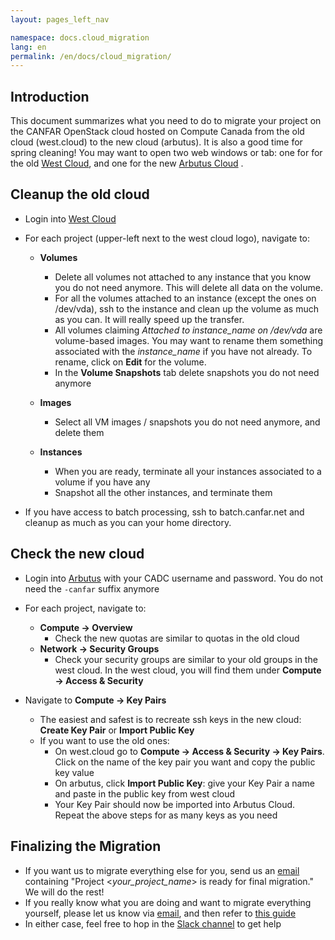 ```yaml
---
layout: pages_left_nav

namespace: docs.cloud_migration
lang: en
permalink: /en/docs/cloud_migration/
---
```


## Introduction

This document summarizes what you need to do to migrate your project on the CANFAR OpenStack cloud hosted on Compute Canada from the old cloud (west.cloud) to the new cloud (arbutus). It is also a good time for spring cleaning!
You may want to open two web windows or tab: one for for the old [West Cloud](https://west.cloud.computecanada.ca/), and one for the new [Arbutus Cloud](https://arbutus-canfar.cloud.computecanada.ca/) .

## Cleanup the old cloud
   - Login into [West Cloud](https://west.cloud.computecanada.ca/)
   - For each project (upper-left next to the west cloud logo), navigate to:
	   - **Volumes**
		   - Delete all volumes not attached to any instance that you know you do not need anymore. This will delete all data on the volume.
		   - For all the volumes attached to an instance (except the ones on /dev/vda), ssh to the instance and clean up the volume as much as you can. It will really speed up the transfer. 
		   - All volumes claiming *Attached to instance_name on /dev/vda* are volume-based images. You may want to rename them something associated with the *instance_name* if you have not already. To rename, click on **Edit** for the volume.
		   - In the **Volume Snapshots** tab delete snapshots you do not need anymore

	   - **Images**
		   - Select all VM images / snapshots you do not need anymore, and delete them

	   - **Instances**
		   - When you are ready, terminate all your instances associated to a volume if you have any
		   - Snapshot all the other instances, and terminate them
		   
   - If you have access to batch processing, ssh to batch.canfar.net and cleanup as much as you can your home directory.


## Check the new cloud
   - Login into [Arbutus](https://arbutus-canfar.cloud.computecanada.ca/) with your CADC username and password. You do not need the `-canfar` suffix anymore
   - For each project, navigate to:
	 - **Compute -> Overview** 
	 	- Check the new quotas are similar to quotas in the old cloud
	 - **Network -> Security Groups**
	 	- Check your security groups are similar to your old groups in the west cloud. In the west cloud, you will find them under **Compute -> Access & Security**
	 
   - Navigate to **Compute -> Key Pairs**
	 - The easiest and safest is to recreate ssh keys in the new cloud: **Create Key Pair** or **Import Public Key**
	 - If you want to use the old ones:
		 - On west.cloud go to **Compute -> Access & Security -> Key Pairs**. Click on the name of the key pair you want and copy the public key value
		 - On arbutus, click **Import Public Key**: give your Key Pair a name and paste in the public key from west cloud
		 - Your Key Pair should now be imported into Arbutus Cloud. Repeat the above steps for as many keys as you need

## Finalizing the Migration
- If you want us to migrate everything else for you, send us an [email](mailto:support@canfar.net) containing "Project \<*your_project_name*\> is ready for final migration." We will do the rest!
- If you really know what you are doing and want to migrate everything yourself, please let us know via [email](mailto:support@canfar.net), and then refer to [this guide](https://docs.computecanada.ca/wiki/Arbutus_Migration_Guide)
- In either case, feel free to hop in the [Slack channel](https://www.canfar.net/slack) to get help
